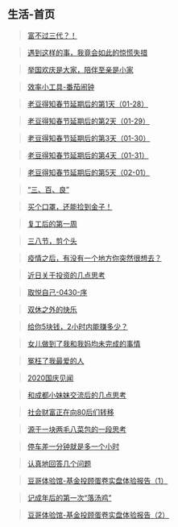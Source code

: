 ## 生活-首页

> [富不过三代？！](/life/gamble.md)

> [遇到这样的事，我竟会如此的惊慌失措](/life/lost-electric.md)

> [举国欢庆是大家，陪伴至亲是小家](/life/2019gqjw.md)

> [效率小工具-番茄闹钟](/life/time-control.md)

> [老豆得知春节延期后的第1天（01-28）](/life/defer-holidays-01.md)

> [老豆得知春节延期后的第2天（01-29）](/life/defer-holidays-02.md)

> [老豆得知春节延期后的第3天（01-30）](/life/defer-holidays-03.md)

> [老豆得知春节延期后的第4天（01-31）](/life/defer-holidays-04.md)

> [老豆得知春节延期后的第5天（02-01）](/life/defer-holidays-05.md)

> [“三、百、良”](/life/sbl.md)

> [买个口罩，还能捡到金子！](/life/buy-mask.md)

> [复工后的第一周](/life/rework-first.md)

> [三八节，剪个头](/life/38-haircut.md)

> [疫情之后，有没有一个地方你突然很想去？](/life/after-tour.md)

> [近日关于投资的几点思考](/life/thinkin-covid.md)

> [取悦自己-0430-序](/life/qyzj-001.md)

> [双休之外的快乐](/life/dobule-happy.md)

> [给你5块钱，2小时内能赚多少？](/life/qyzj-004.md)

> [女儿做到了我和我妈均未完成的事情](/life/jy-dad.md)

> [冤枉了我最爱的人](/life/qyzj-003.md)

> [2020国庆见闻](/life/gqjw-2020.md)

> [和成都小妹妹交流后的几点思考](/life/chat-202012.md)

> [社会财富正在向80后们转移](/life/xhjj-bj.md)

> [源于一块两毛八菜包的一段思考](/life/cb-dt.md)

> [停车差一分钟就是多一个小时](/life/p-car.md)

> [认真地回答几个问题](/life/talk-etf.md)

> [豆哥体验馆-基金投顾蛋卷实盘体验报告（1）](/life/jjtg-cp1.md)

> [记成年后的第一次“落汤鸡”](/life/rain.md)

> [豆哥体验馆-基金投顾蛋卷实盘体验报告（2）](/life/jjtg-cp2.md)